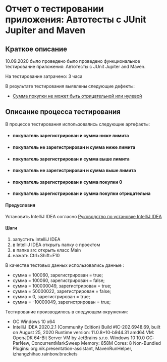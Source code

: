 # Отчет о тестировании приложения: Автотесты с JUnit Jupiter and Maven
## Краткое описание
10.09.2020 было проведено было проведено функциональное тестирование приложения: Автотесты с JUnit Jupiter and Maven.

На тестирование затрачено: 3 часа

В результате тестирования выявлены следующие дефекты:

* [Сумма покупки не может быть отрицательной или нулевой]()

## Описание процесса тестирования
В процессе тестирования использовались следующие артефакты:

- #### покупатель зарегистрирован и сумма ниже лимита
- #### покупатель не зарегистрирован и сумма ниже лимита
- #### покупатель зарегистрирован и сумма выше лимита 
- #### покупатель не зарегистрирован и сумма выше лимита
- #### покупатель зарегистрирован и сумма покупки 0
- #### покупатель зарегистрирован и сумма покупки отрицательна 

#### Предусловия 
Установить IntelliJ IDEA согласно 
[Руководство по установке IntelliJ IDEA](https://github.com/netology-code/javaqa-homeworks/blob/master/intro/idea.md)

#### Шаги
1. запустить IntelliJ IDEA
1. в IntelliJ IDEA открыть папку с проектом
1. в папке src открыть класс Main
1. нажать Ctrl+Shift+F10

В качестве тестовых данных использовались данные :

- сумма = 100060, зарегистрирован = true;
- сумма = 100060, зарегистрирован = false;
- сумма = 100000049, зарегистрирован = true;
- сумма = 50000022, зарегистрирован = false;
- сумма = 0, зарегистрирован = true;
- сумма = -10000049, зарегистрирован = true;


Тестирование производилось в следующем окружении:

- ОС Windows 10 x64
- IntelliJ IDEA 2020.2.1 (Community Edition)
Build #IC-202.6948.69, built on August 25, 2020
Runtime version: 11.0.8+10-b944.31 amd64
VM: OpenJDK 64-Bit Server VM by JetBrains s.r.o.
Windows 10 10.0
GC: ParNew, ConcurrentMarkSweep
Memory: 858M
Cores: 8
Non-Bundled Plugins: org.nik.presentation-assistant, MavenRunHelper, izhangzhihao.rainbow.brackets

